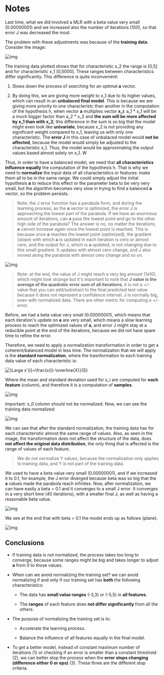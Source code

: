 # Notes

Last time, what we did involved a MLR with a beta value very small (0.00000001) and we increased also the number of iterations (150), so that error J was decreased the most.

The problem with these adjustments was because of the **training data**. Consider the image:

![img](https://github.com/the-other-mariana/ml-intro/blob/master/week7/res/02.png?raw=true)

The training data plotted shows that for characteristic x_2 the range is [0,5] and for characteristic x_1 [0,5000]. These ranges between characteristics differ significantly. This difference is quite inconvenient: 

1. Slows down the process of searching for an optimal **a** vector.

2. By doing this, we are giving more weight to x_1 due to its higher values, which can result in an **unbalaced final model**. This is because we are giving more priority to one characteristc than another in the computation of the hypothesis h, when vector **a** multiplies vector **x_i**: a_1 * x_1 will be a much bigger factor than a_2 * x_2 and **the sum will be more affected by x_1 than with x_2**; this difference in the sum is so big that the model might even look like **univariate**, because x_2 is not providing any significant weight compared to x_1, leaving us with only one characteristic. The **error J** in this case of unbalaced model would **not be affected**, because the model would simply be adjusted to the characteristic x_1. Thus, the model would be approximating the output values based almost solely on x_1. W

Thus, in order to have a balanced model, we need that **all characteristics influence equally** the computation of the hypothesis h. That is why we need to **normalize** the input data of all characteristics or features: make them all to be in the same range. We could simply adjust the initial hypothesis **a** to reduce this effect or the parameter beta to be very very small, but the algorithm becomes very slow in trying to find a balanced **a** vector, so the problem persists.

> Note: the J error function has a parabola form, and during the learning process, as the **a** vector is optimized, the error J is approaching the lowest part of the parabola. If we have an enormous amount of iterations, can **a** pass the lowest point and go to the other high side of the parabola? The answer is no, no matter the iterations, **a** cannot increase again once the lowest point is reached. This is because once **a** reaches the lowest point (optimized), the gradient (slope) with which **a** is updated in each iteration is cero or almost cero, and the output for J, which is **a** updated, is not changing due to this small gradient. It updates with almost cero change, and J also moved along the parabola with almost cero change and so on.

![img](https://github.com/the-other-mariana/ml-intro/blob/master/week7/res/03.png?raw=true)

> Note: at the end, the value of J might reach a very big amount (1e10), which might look strange but it's important to note that **J value is the average of the quadratic error sum of all iterations**, it is not a +/- value that you can add/substract to the final predicted test value because it does not represent a confidence interval. J is normally big, even with normalized data. There are other metric for computing a +/- error.

Before, we had a beta value very small (0.00000001), which means that each iteration's update on **a** are very small, which means a slow learning process to reach the optimized values of **a**, and error J might stay at a reducible point at the end of the iterations, because we did not have spare time to refine the error.

Therefore, we need to apply a normalization transformation in order to get a coherent/balanced model in less time. The normalization that we will apply is the **standard normalization**, where the trasnformation to each training data value of each characteristic is:

![\Large x'_{i}=\frac{x_{i}-\overline{X}}{S}](https://latex.codecogs.com/svg.latex?\Large&space;x'_{i}=\frac{x_{i}-\overline{X}}{S})

Where the mean and standard deviation used for x_i are computed for **each feature** (column), and therefore it is a computation of **samples**.

![img](https://github.com/the-other-mariana/ml-intro/blob/master/week7/res/04.png?raw=true)

Important: x_0 column should not be normalized. Now, we can see the training data normalized:

![img](https://github.com/the-other-mariana/ml-intro/blob/master/week7/res/01.png?raw=true)

We can see that after the standard normalization, the training data has for each characteristic almost the same range of values. Also, as seen in the image, the transformation does not affect the structure of the data, does **not affect the original data distribution**, the only thing that is affected is the range of values of each feature. 

> We do not normalize Y values, because the normalization only applies to training data, and Y is not part of the training data.

We used to have a beta value very small (0.00000001), and if we increased it to 0.1, for example, the J error diverged because beta was so big that the **a** values made the parabola reach infinites. Now, after normalization, we can have easily a beta = 0.1 and it converges to a small J error. It converges in a very short time (40 iterations), with a smaller final J, as well as having a reasonable beta value.

![img](https://github.com/the-other-mariana/ml-intro/blob/master/week7/res/05.png?raw=true)

We see at the end that with beta = 0.1 the model ends up as follows (plane).

![img](https://github.com/the-other-mariana/ml-intro/blob/master/week7/res/06.png?raw=true)

## Conclusions

- If training data is not normalized, the process takes too long to converge, because some ranges might be big and takes longer to adjust **a** from 0 to those values.

- When can we avoid normalizing the training set? we can avoid normalizing if and only if our training set has **both** the following characteristics:

    - The data has **small value ranges** (-3,3) or (-5,5) in **all features**.

    - The **ranges** of each feature does **not differ significantly** from all the others.

- The purpose of normalizing the training set is to:

    - Accelerate the learning process.

    - Balance the influence of all features equally in the final model.

- To get a better model, instead of constant maximum number of iterations (1) or checking if an error is smaller than a constant threshold (2), we can better stop the process when the **error stops changing (difference either 0 or eps)** (3). These three are the different stop criteria.